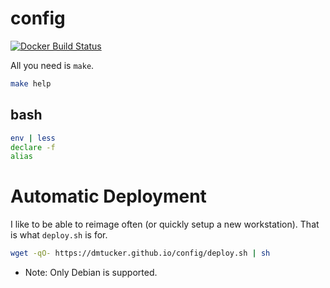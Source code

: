 # config

[![Docker Build Status](https://img.shields.io/docker/automated/dmtucker/config.svg)](https://hub.docker.com/r/dmtucker/config/)


All you need is `make`.

``` sh
make help
```

## bash

``` bash
env | less
declare -f
alias
```

# Automatic Deployment

I like to be able to reimage often (or quickly setup a new workstation).
That is what `deploy.sh` is for.

``` sh
wget -qO- https://dmtucker.github.io/config/deploy.sh | sh
```

* Note: Only Debian is supported.
